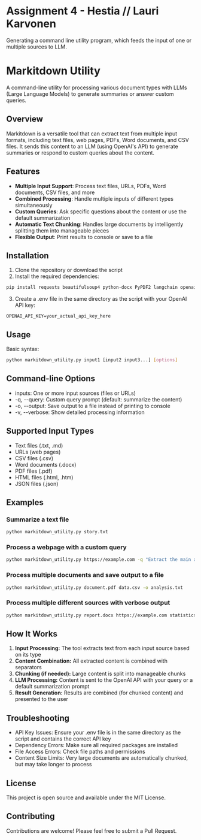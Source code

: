 # Assignment 4 - Hestia // Lauri Karvonen

Generating a command line utility program, which feeds the input of one or multiple sources to LLM.

# Markitdown Utility

A command-line utility for processing various document types with LLMs (Large Language Models) to generate summaries or answer custom queries.

## Overview

Markitdown is a versatile tool that can extract text from multiple input formats, including text files, web pages, PDFs, Word documents, and CSV files. It sends this content to an LLM (using OpenAI's API) to generate summaries or respond to custom queries about the content.

## Features

- **Multiple Input Support**: Process text files, URLs, PDFs, Word documents, CSV files, and more
- **Combined Processing**: Handle multiple inputs of different types simultaneously
- **Custom Queries**: Ask specific questions about the content or use the default summarization
- **Automatic Text Chunking**: Handles large documents by intelligently splitting them into manageable pieces
- **Flexible Output**: Print results to console or save to a file

## Installation

1. Clone the repository or download the script
2. Install the required dependencies:

```bash
pip install requests beautifulsoup4 python-docx PyPDF2 langchain openai python-dotenv
```
3. Create a .env file in the same directory as the script with your OpenAI API key:

```plaintext
OPENAI_API_KEY=your_actual_api_key_here
```
## Usage
Basic syntax:
```bash
python markitdown_utility.py input1 [input2 input3...] [options]
```

## Command-line Options
- inputs: One or more input sources (files or URLs)
- -q, --query: Custom query prompt (default: summarize the content)
- -o, --output: Save output to a file instead of printing to console
- -v, --verbose: Show detailed processing information
## Supported Input Types
- Text files (.txt, .md)
- URLs (web pages)
- CSV files (.csv)
- Word documents (.docx)
- PDF files (.pdf)
- HTML files (.html, .htm)
- JSON files (.json)

## Examples
### Summarize a text file
```bash
python markitdown_utility.py story.txt
```
### Process a webpage with a custom query
```bash
python markitdown_utility.py https://example.com -q "Extract the main arguments"
```
### Process multiple documents and save output to a file
```bash
python markitdown_utility.py document.pdf data.csv -o analysis.txt
```
### Process multiple different sources with verbose output
```bash
python markitdown_utility.py report.docx https://example.com statistics.csv -v
```

## How It Works
1. **Input Processing:** The tool extracts text from each input source based on its type
2. **Content Combination:** All extracted content is combined with separators
3. **Chunking (if needed):** Large content is split into manageable chunks
4. **LLM Processing:** Content is sent to the OpenAI API with your query or a default summarization prompt
5. **Result Generation:** Results are combined (for chunked content) and presented to the user
## Troubleshooting
- API Key Issues: Ensure your .env file is in the same directory as the script and contains the correct API key
- Dependency Errors: Make sure all required packages are installed
- File Access Errors: Check file paths and permissions
- Content Size Limits: Very large documents are automatically chunked, but may take longer to process

## License
This project is open source and available under the MIT License.

## Contributing
Contributions are welcome! Please feel free to submit a Pull Request.
